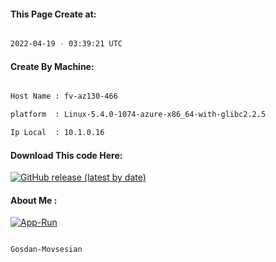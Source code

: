 
   
#### This Page Create at:

```bash

2022-04-19 - 03:39:21 UTC

```

#### Create By Machine:

```bash

Host Name : fv-az130-466

platform  : Linux-5.4.0-1074-azure-x86_64-with-glibc2.2.5

Ip Local  : 10.1.0.16

```
#### Download This code Here:

[![GitHub release (latest by date)](https://img.shields.io/github/v/release/Gosdan-Movsesian/Gosdan?style=for-the-badge&label=Download)](https://github.com/Gosdan-Movsesian/Gosdan/releases) 

</p> 

#### About Me :

[![App-Run](https://github.com/Gosdan-Movsesian/Gosdan/actions/workflows/App-Run.yml/badge.svg)](https://github.com/Gosdan-Movsesian/Gosdan/actions/workflows/App-Run.yml)

```bash

Gosdan-Movsesian

```

